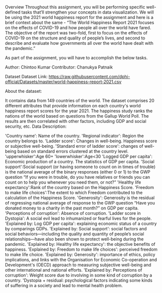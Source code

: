 Overview
Throughout this assignment, you will be performing specific well-defined tasks that’ll strengthen your concepts in data visualization. We will be using the 2021 world happiness report for the assignment and here is a brief context about the same - “The World Happiness Report 2021 focuses on the effects of COVID-19 and how people all over the world have fared. The objective of the report was two-fold, first to focus on the effects of COVID-19 on the structure and quality of people’s lives, and second to describe and evaluate how governments all over the world have dealt with the pandemic.”

As part of the assignment, you will have to accomplish the below tasks.

Author: Chintoo Kumar Contributor: Chanukya Patnaik





Dataset
Dataset Link: https://raw.githubusercontent.com/dphi-official/Datasets/master/world-happiness-report-2021.csv

About the dataset:

It contains data from 149 countries of the world. The dataset comprises 20 different attributes that provide information on each country's world happiness report scores for the year 2021. The happiness study ranks the nations of the world based on questions from the Gallup World Poll. The results are then correlated with other factors, including GDP and social security, etc. Data Description:

'Country name': Name of the country.
'Regional indicator': Region the country belongs to.
'Ladder score': Changes in well-being. Happiness score or subjective well-being.
'Standard error of ladder score': changes of well-being based on standard errors clustered at the country level.
'upperwhisker':Age 60+
'lowerwhisker':Age<30
'Logged GDP per capita': Economic production of a country. The statistics of GDP per capita.
'Social support':Social support (or having someone to count on in times of trouble) is the national average of the binary responses (either 0 or 1) to the GWP question “If you were in trouble, do you have relatives or friends you can count on to help you whenever you need them, or not?”
'Healthy life expectancy':Rank of the country based on the Happiness Score.
'Freedom to make life choices':The extent to which Freedom contributed to the calculation of the Happiness Score.
'Generosity': Generosity is the residual of regressing national average of response to the GWP question “Have you donated money to a charity in the past month?” on GDP per capita.
'Perceptions of corruption': Absence of corruption.
'Ladder score in Dystopia': A social evil lead to inhumanized or fearful lives for the people.
'Explained by: Log GDP per capita': explaining economic status of a country by comparings GDPs.
'Explained by: Social support': social factors and social behaviors—including the quality and quantity of people’s social relationships—have also been shown to protect well-being during the pandemic.
'Explained by: Healthy life expectancy': the objective benefits of happiness.
'Explained by: Freedom to make life choices': perceived freedom to make life choice.
'Explained by: Generosity': importance of ethics, policy implications, and links with the Organisation for Economic Co-operation and Development's (OECD) approach to measuring subjective well-being and other international and national efforts.
'Explained by: Perceptions of corruption': Weight score due to involving in some kind of corruption by a country.
'Dystopia + residual: psychological factors indicating some kinds of suffering in a society and lead to mental health problem.